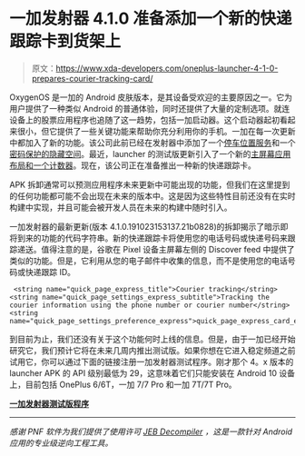 # 一加发射器 4.1.0 准备添加一个新的快递跟踪卡到货架上

> 原文：<https://www.xda-developers.com/oneplus-launcher-4-1-0-prepares-courier-tracking-card/>

OxygenOS 是一加的 Android 皮肤版本，是其设备受欢迎的主要原因之一。它为用户提供了一种类似 Android 的普通体验，同时还提供了大量的定制选项。就连设备上的股票应用程序也追随了这一趋势，包括一加启动器。这个启动器起初看起来很小，但它提供了一些关键功能来帮助你充分利用你的手机。一加在每一次更新中都加入了新的功能。该公司此前已经在发射器中添加了一个[停车位置服务](https://www.xda-developers.com/oneplus-launcher-oxygenos-save-parking-location/)和一个[密码保护的隐藏空间](https://www.xda-developers.com/oneplus-launcher-hidden-space-password/)。最近，launcher 的测试版更新引入了一个新的[主屏幕应用布局和一个计数器](https://www.xda-developers.com/oneplus-launcher-homescreen-app-layout-step-counter-shelf/)。现在，该公司正在准备推出一种新的快递跟踪卡。

APK 拆卸通常可以预测应用程序未来更新中可能出现的功能，但我们在这里提到的任何功能都可能不会出现在未来的版本中。这是因为这些特性目前还没有在实时构建中实现，并且可能会被开发人员在未来的构建中随时引入。

一加发射器的最新更新(版本 4.1.0.191023153137.21b0828)的拆卸揭示了暗示即将到来的功能的代码字符串。新的快递跟踪卡将使用您的电话号码或快递号码来跟踪递送。值得注意的是，谷歌在 Pixel 设备主屏幕左侧的 Discover feed 中提供了类似的功能。但是，它利用从您的电子邮件中收集的信息，而不是使用您的电话号码或快递跟踪 ID。

```
 <string name="quick_page_express_title">Courier tracking</string>
<string name="quick_page_settings_express_subtitle">Tracking the courier information using the phone number or courier number</string>
<string name="quick_page_settings_preference_express">quick_page_express_card_enabled</string> 
```

到目前为止，我们还没有关于这个功能何时上线的信息。但是，由于一加已经开始研究它，我们预计它将在未来几周内推出测试版。如果你想在它进入稳定频道之前试用它，你可以通过下面的链接注册一加发射器测试程序。刚才那个 4。x 版本的 launcher APK 的 API 级别最低为 29，这意味着它们只能安装在 Android 10 设备上，目前包括 OnePlus 6/6T，一加 7/7 Pro 和一加 7T/7T Pro。

**[一加发射器测试版程序](https://play.google.com/apps/testing/net.oneplus.launcher/join?authuser=1)**

* * *

*感谢 PNF 软件为我们提供了使用许可 [JEB Decompiler](https://www.pnfsoftware.com/?aid=xdadev) ，这是一款针对 Android 应用的专业级逆向工程工具。*